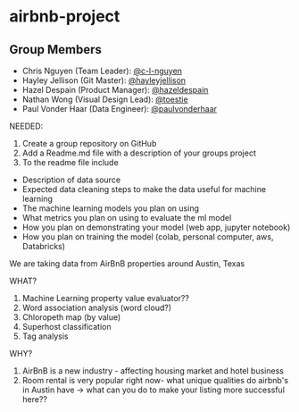 # airbnb-project

## Group Members

* Chris Nguyen (Team Leader): [@c-l-nguyen](https://github.com/c-l-nguyen)
* Hayley Jellison (Git Master): [@hayleyjellison](https://github.com/hayleyjellison)
* Hazel Despain (Product Manager): [@hazeldespain](https://github.com/hazeldespain)
* Nathan Wong (Visual Design Lead): [@toestie](https://github.com/toestie)
* Paul Vonder Haar (Data Engineer): [@paulvonderhaar](https://github.com/paulvonderhaar)

NEEDED: 

1. Create a group repository on GitHub
2. Add a Readme.md file with a description of your groups project
3. To the readme file include
* Description of data source
* Expected data cleaning steps to make the data useful for machine learning
* The machine learning models you plan on using
* What metrics you plan on using to evaluate the ml model
* How you plan on demonstrating your model (web app, jupyter notebook)
* How you plan on training the model (colab, personal computer, aws, Databricks)

We are taking data from AirBnB properties around Austin, Texas

WHAT? 
1. Machine Learning property value evaluator??
2. Word association analysis (word cloud?)
3. Chloropeth map (by value)
4. Superhost classification
5. Tag analysis

WHY? 
1. AirBnB is a new industry - affecting housing market and hotel business 
2. Room rental is very popular right now- what unique qualities do airbnb's in Austin have -> what can you do to make your listing more successful here??
